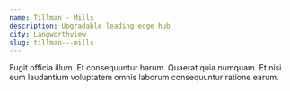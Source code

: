 ```yaml
---
name: Tillman - Mills
description: Upgradable leading edge hub
city: Langworthview
slug: tillman---mills
---
```

Fugit officia illum. Et consequuntur harum. Quaerat quia numquam. Et nisi eum laudantium voluptatem omnis laborum consequuntur ratione earum.
